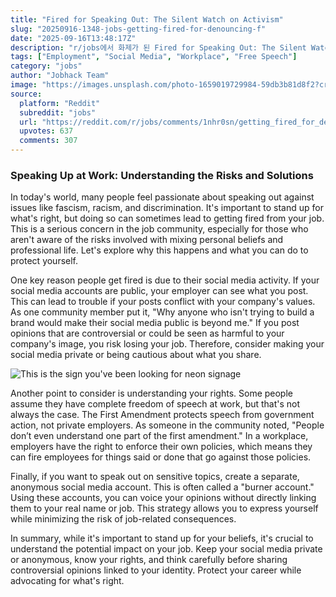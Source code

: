 ```yaml
---
title: "Fired for Speaking Out: The Silent Watch on Activism"
slug: "20250916-1348-jobs-getting-fired-for-denouncing-f"
date: "2025-09-16T13:48:17Z"
description: "r/jobs에서 화제가 된 Fired for Speaking Out: The Silent Watch on Activism에 대한 깊이 있는 분석과 인사이트"
tags: ["Employment", "Social Media", "Workplace", "Free Speech"]
category: "jobs"
author: "Jobhack Team"
image: "https://images.unsplash.com/photo-1659019729984-59db3b81d8f2?crop=entropy&cs=tinysrgb&fit=max&fm=jpg&ixid=M3w3OTU0NDF8MHwxfHNlYXJjaHwzM3x8am9iJTIwc2VhcmNofGVufDF8MHx8fDE3NTgwMzA0ODJ8MA&ixlib=rb-4.1.0&q=80&w=1080"
source:
  platform: "Reddit"
  subreddit: "jobs"
  url: "https://reddit.com/r/jobs/comments/1nhr0sn/getting_fired_for_denouncing_facism_racism/"
  upvotes: 637
  comments: 307
---
```


### Speaking Up at Work: Understanding the Risks and Solutions

In today's world, many people feel passionate about speaking out against issues like fascism, racism, and discrimination. It's important to stand up for what's right, but doing so can sometimes lead to getting fired from your job. This is a serious concern in the job community, especially for those who aren't aware of the risks involved with mixing personal beliefs and professional life. Let's explore why this happens and what you can do to protect yourself.

One key reason people get fired is due to their social media activity. If your social media accounts are public, your employer can see what you post. This can lead to trouble if your posts conflict with your company's values. As one community member put it, "Why anyone who isn't trying to build a brand would make their social media public is beyond me." If you post opinions that are controversial or could be seen as harmful to your company's image, you risk losing your job. Therefore, consider making your social media private or being cautious about what you share.

![This is the sign you've been looking for neon signage](https://images.unsplash.com/photo-1496449903678-68ddcb189a24?crop=entropy&cs=tinysrgb&fit=max&fm=jpg&ixid=M3w3OTU0NDF8MHwxfHNlYXJjaHwyN3x8Y2FyZWVyfGVufDF8MHx8fDE3NTgwMzA0ODN8MA&ixlib=rb-4.1.0&q=80&w=1080)

Another point to consider is understanding your rights. Some people assume they have complete freedom of speech at work, but that's not always the case. The First Amendment protects speech from government action, not private employers. As someone in the community noted, "People don’t even understand one part of the first amendment." In a workplace, employers have the right to enforce their own policies, which means they can fire employees for things said or done that go against those policies.

Finally, if you want to speak out on sensitive topics, create a separate, anonymous social media account. This is often called a "burner account." Using these accounts, you can voice your opinions without directly linking them to your real name or job. This strategy allows you to express yourself while minimizing the risk of job-related consequences.

In summary, while it's important to stand up for your beliefs, it's crucial to understand the potential impact on your job. Keep your social media private or anonymous, know your rights, and think carefully before sharing controversial opinions linked to your identity. Protect your career while advocating for what's right.